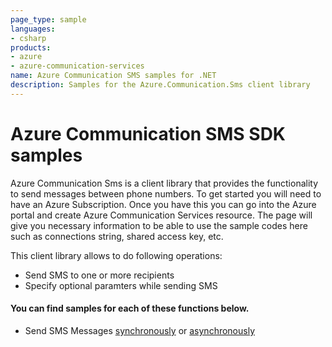 ```yaml
---
page_type: sample
languages:
- csharp
products:
- azure
- azure-communication-services
name: Azure Communication SMS samples for .NET
description: Samples for the Azure.Communication.Sms client library
---
```


# Azure Communication SMS SDK samples

Azure Communication Sms is a client library that provides the functionality to send messages between phone numbers.
To get started you will need to have an Azure Subscription. Once you have this you can go into the Azure portal and create Azure Communication Services resource. The page will give you necessary information to be able to use the sample codes here such as connections string, shared access key, etc.

This client library allows to do following operations:
 - Send SMS to one or more recipients
 - Specify optional paramters while sending SMS

 #### You can find samples for each of these functions below.
 - Send SMS Messages [synchronously][sample_sms] or [asynchronously][sample_sms_async]
 
<!-- LINKS -->
[sample_sms]: https://github.com/Azure/azure-sdk-for-net/tree/main/sdk/communication/Azure.Communication.Sms/samples/Sample1_SendSms.md
[sample_sms_async]: https://github.com/Azure/azure-sdk-for-net/tree/main/sdk/communication/Azure.Communication.Sms/samples/Sample1_SendSmsAsync.md
